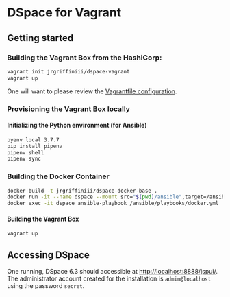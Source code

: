 # DSpace for Vagrant

## Getting started

### Building the Vagrant Box from the HashiCorp:

```bash
vagrant init jrgriffiniii/dspace-vagrant
vagrant up
```

One will want to please review the [Vagrantfile
configuration](https://github.com/jrgriffiniii/dspace-vagrant/blob/master/Vagrantfile).

### Provisioning the Vagrant Box locally

#### Initializing the Python environment (for Ansible)

```bash
pyenv local 3.7.7
pip install pipenv
pipenv shell
pipenv sync
```

### Building the Docker Container

```bash
docker build -t jrgriffiniii/dspace-docker-base .
docker run -it --name dspace --mount src="$(pwd)/ansible",target=/ansible,type=bind jrgriffiniii/dspace-docker-base
docker exec -it dspace ansible-playbook /ansible/playbooks/docker.yml
```

#### Building the Vagrant Box
```bash
vagrant up
```

## Accessing DSpace

One running, DSpace 6.3 should accessible at [http://localhost:8888/jspui/](http://localhost:8888/jspui/). The
administrator account created for the installation is `admin@localhost` using
the password `secret`.

